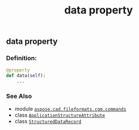 ﻿---
title: data property
second_title: Aspose.CAD for Python via .NET API References
description: 
type: docs
weight: 70
url: /python-net/aspose.cad.fileformats.cgm.commands/applicationstructureattribute/data/
is_root: false
---

## data property

### Definition:
```python
@property
def data(self):
    ...
```

### See Also
* module [`aspose.cad.fileformats.cgm.commands`](../../)
* class [`ApplicationStructureAttribute`](/cad/python-net/aspose.cad.fileformats.cgm.commands/applicationstructureattribute)
* class [`StructuredDataRecord`](/cad/python-net/aspose.cad.fileformats.cgm.classes/structureddatarecord)
